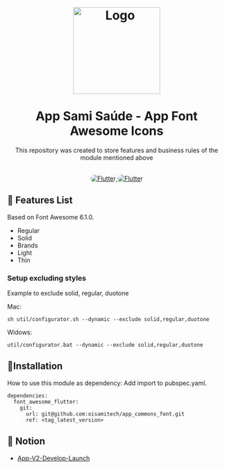 <br>
<h1 align="center">
   <img src="https://avatars.githubusercontent.com/u/59928450?s=200&v=4"  alt="Logo"  width="200">
   <br><br>
   App Sami Saúde - App Font Awesome Icons
</h1>
<div>
   <p align="center">
      This repository was created to store features and business rules of the module mentioned above
   </p>
   <br>
   <div align="center">
      <a href="#">
         <img src="https://img.shields.io/static/v1?label=Framework&message=Flutter&color=blue&style=for-the-badge&logo=Flutter" alt="Flutter" style="border-radius:50px;">
      </a>
      <a href="#">
      <img src="https://img.shields.io/static/v1?label=App Version&message=2&color=red&style=for-the-badge" alt="Flutter" style="border-radius:50px;">
      </a>
      <br>
   </div>
</div>

## 📌 Features List
Based on Font Awesome 6.1.0.
  * Regular
  * Solid
  * Brands
  * Light
  * Thin

### Setup excluding styles
Example to exclude solid, regular, duotone

Mac:
```
sh util/configurator.sh --dynamic --exclude solid,regular,duotone
```
Widows:
```
util/configurator.bat --dynamic --exclude solid,regular,duotone
```

## 📕Installation
How to use this module as dependency:
Add import to pubspec.yaml.
```
dependencies:
  font_awesome_flutter:
    git:
      url: git@github.com:oisamitech/app_commons_font.git
      ref: <tag_latest_version>
```

## 📝 Notion
- [App-V2-Develop-Launch](https://www.notion.so/samisaude/App-V2-Develop-Launch-f8e7d46c8bdf4895a79168fda1dad11f)
